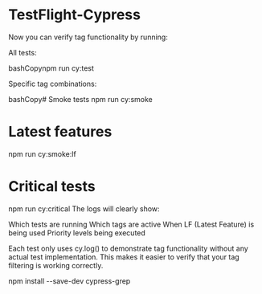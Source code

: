 # TestFlight-Cypress


Now you can verify tag functionality by running:

All tests:

bashCopynpm run cy:test

Specific tag combinations:

bashCopy# Smoke tests
npm run cy:smoke

# Latest features
npm run cy:smoke:lf

# Critical tests
npm run cy:critical
The logs will clearly show:

Which tests are running
Which tags are active
When LF (Latest Feature) is being used
Priority levels being executed

Each test only uses cy.log() to demonstrate tag functionality without any actual test implementation. This makes it easier to verify that your tag filtering is working correctly.

npm install --save-dev cypress-grep
